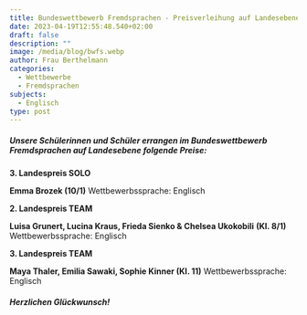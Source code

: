 ```yaml
---
title: Bundeswettbewerb Fremdsprachen - Preisverleihung auf Landesebene
date: 2023-04-19T12:55:48.540+02:00
draft: false
description: ""
image: /media/blog/bwfs.webp
author: Frau Berthelmann
categories:
  - Wettbewerbe
  - Fremdsprachen
subjects:
  - Englisch
type: post
---
```

##### ***Unsere Schülerinnen und Schüler errangen im Bundeswettbewerb Fremdsprachen auf Landesebene folgende Preise:***

**3. Landespreis SOLO**

**Emma Brozek (10/1)** Wettbewerbssprache: Englisch

**2. Landespreis TEAM**

**Luisa Grunert, Lucina Kraus, Frieda Sienko & Chelsea Ukokobili** **(Kl. 8/1)** Wettbewerbssprache: Englisch

**3. Landespreis TEAM**

**Maya Thaler, Emilia Sawaki, Sophie Kinner (Kl. 11)** Wettbewerbssprache: Englisch


##### ***Herzlichen Glückwunsch!***
